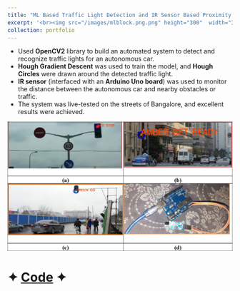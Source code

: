 ```yaml
---
title: "ML Based Traffic Light Detection and IR Sensor Based Proximity Sensing for Autonomous Cars"
excerpt: '<br><img src="/images/mlblock.png.png" height="300"  width="300">'
collection: portfolio
---
```


* Used **OpenCV2** library to build an automated system to detect and recognize traffic lights for an autonomous car.
* **Hough Gradient Descent** was used to train the model, and **Hough Circles** were drawn around the detected traffic light.
* **IR sensor** (interfaced with an **Arduino Uno board**) was used to monitor the distance between the autonomous car and nearby obstacles or traffic.
* The system was live-tested on the streets of Bangalore, and excellent results were achieved.

![block](/images/outputml.png)

# ✦ [Code](https://github.com/SudarshanaSRao/Python-and-its-applications-in-ML/tree/Traffic-light-detection-and-recognition) ✦



<!-- This is an item in your portfolio. It can be have images or nice text. If you name the file .md, it will be parsed as markdown. If you name the file .html, it will be parsed as HTML.  -->
